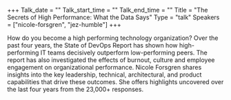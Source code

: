 +++
Talk_date = ""
Talk_start_time = ""
Talk_end_time = ""
Title = "The Secrets of High Performance: What the Data Says"
Type = "talk"
Speakers = ["nicole-forsgren", "jez-humble"]
+++

How do you become a high performing technology organization? Over the past four years, the State of DevOps Report has shown how high-performing IT teams decisively outperform low-performing peers. The report has also investigated the effects of burnout, culture and employee engagement on organizational performance. Nicole Forsgren shares insights into the key leadership, technical, architectural, and product capabilities that drive these outcomes. She offers highlights uncovered over the last four years from the 23,000+ responses.